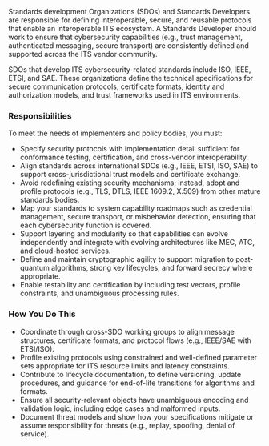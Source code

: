 Standards development Organizations (SDOs) and Standards Developers are responsible for defining interoperable, secure, and reusable protocols that enable an interoperable ITS ecosystem. A Standards Developer should work to ensure that cybersecurity capabilities (e.g., trust management, authenticated messaging, secure transport) are consistently defined and supported across the ITS vendor community.

SDOs that develop ITS cybersecurity-related standards include ISO, IEEE, ETSI, and SAE. These organizations define the technical specifications for secure communication protocols, certificate formats, identity and authorization models, and trust frameworks used in ITS environments.

### Responsibilities

To meet the needs of implementers and policy bodies, you must:

- Specify security protocols with implementation detail sufficient for conformance testing, certification, and cross-vendor interoperability.
- Align standards across international SDOs (e.g., IEEE, ETSI, ISO, SAE) to support cross-jurisdictional trust models and certificate exchange.
- Avoid redefining existing security mechanisms; instead, adopt and profile protocols (e.g., TLS, DTLS, IEEE 1609.2, X.509) from other mature standards bodies.
- Map your standards to system capability roadmaps such as credential management, secure transport, or misbehavior detection, ensuring that each cybersecurity function is covered.
- Support layering and modularity so that capabilities can evolve independently and integrate with evolving architectures like MEC, ATC, and cloud-hosted services.
- Define and maintain cryptographic agility to support migration to post-quantum algorithms, strong key lifecycles, and forward secrecy where appropriate.
- Enable testability and certification by including test vectors, profile constraints, and unambiguous processing rules.

### How You Do This

- Coordinate through cross-SDO working groups to align message structures, certificate formats, and protocol flows (e.g., IEEE/SAE with ETSI/ISO).
- Profile existing protocols using constrained and well-defined parameter sets appropriate for ITS resource limits and latency constraints.
- Contribute to lifecycle documentation, to define versioning, update procedures, and guidance for end-of-life transitions for algorithms and formats.
- Ensure all security-relevant objects have unambiguous encoding and validation logic, including edge cases and malformed inputs.
- Document threat models and show how your specifications mitigate or assume responsibility for threats (e.g., replay, spoofing, denial of service).
